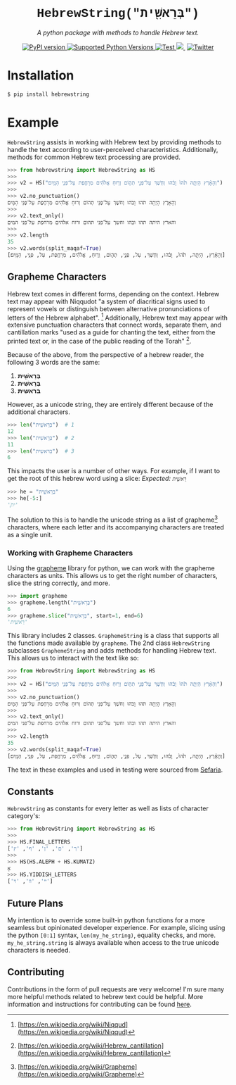 <h1 align="center" style="font-family:'Courier New'">HebrewString("בְּרֵאשִׁ֖ית")</h1>
<p align="center">
    <em>A python package with methods to handle Hebrew text.</em>
</p>
<p align="center">
<a href="https://pypi.org/project/hebrewstring/" target="_blank">
    <img src="https://badge.fury.io/py/hebrewstring.svg" alt="PyPI version">
</a>
<a href="https://badge.fury.io/py/hebrewstring">
    <img src="https://img.shields.io/pypi/pyversions/hebrewstring" alt="Supported Python Versions">
</a>
<a href="https://github.com/avi-perl/hebrewstring/actions/workflows/test.yml" target="_blank">
    <img src="https://github.com/avi-perl/hebrewstring/actions/workflows/test.yml/badge.svg" alt="Test">
</a>
<a href="https://codecov.io/gh/avi-perl/hebrewstring" target="_blank">
  <img src="https://codecov.io/gh/avi-perl/HebrewString/branch/master/graph/badge.svg?token=0DA1R9IY6S"/>
</a>
󠀠󠀠
<a href="https://twitter.com/__aviperl__" target="_blank">
    <img src="https://badgen.net/badge/icon/twitter?icon=twitter&label=Chat%20with%20me" alt="Twitter">
</a>
</p>

# Installation
```bash
$ pip install hebrewstring
```

# Example

`HebrewString` assists in working with Hebrew text by providing methods to handle the text according to user-perceived
characteristics. Additionally, methods for common Hebrew text processing are provided.

```python
>>> from hebrewstring import HebrewString as HS
>>>
>>> v2 = HS("וְהָאָ֗רֶץ הָיְתָ֥ה תֹ֙הוּ֙ וָבֹ֔הוּ וְחֹ֖שֶׁךְ עַל־פְּנֵ֣י תְה֑וֹם וְר֣וּחַ אֱלֹהִ֔ים מְרַחֶ֖פֶת עַל־פְּנֵ֥י הַמָּֽיִם׃")
>>>
>>> v2.no_punctuation()
וְהָאָרֶץ הָיְתָה תֹהוּ וָבֹהוּ וְחֹשֶׁךְ עַל־פְּנֵי תְהוֹם וְרוּחַ אֱלֹהִים מְרַחֶפֶת עַל־פְּנֵי הַמָּיִם׃
>>>
>>> v2.text_only()
והארץ היתה תהו ובהו וחשך על־פני תהום ורוח אלהים מרחפת על־פני המים
>>>
>>> v2.length
35
>>> v2.words(split_maqaf=True)
[וְהָאָ֗רֶץ, הָיְתָ֥ה, תֹ֙הוּ֙, וָבֹ֔הוּ, וְחֹ֖שֶׁךְ, עַל, פְּנֵ֣י, תְה֑וֹם, וְר֣וּחַ, אֱלֹהִ֔ים, מְרַחֶ֖פֶת, עַל, פְּנֵ֥י, הַמָּֽיִם׃]
```

## Grapheme Characters
Hebrew text comes in different forms, depending on the context. Hebrew text may appear with Niqqudot 
"a system of diacritical signs used to represent vowels or distinguish between alternative pronunciations of letters 
of the Hebrew alphabet". [^1] Additionally, Hebrew text may appear with extensive punctuation characters that connect 
words, separate them, and cantillation marks "used as a guide for chanting the text, either from the printed text or, 
in the case of the public reading of the Torah" [^2].   

Because of the above, from the perspective of a hebrew reader, the following 3 words are the same:
1. **בְּרֵאשִׁ֖ית**
2. **בְּרֵאשִׁית**
3. **בראשית**

However, as a unicode string, they are entirely different because of the additional characters.
```python
>>> len("בְּרֵאשִׁ֖ית")  # 1
12
>>> len("בְּרֵאשִׁית")  # 2
11
>>> len("בראשית")  # 3
6  
```
This impacts the user is a number of other ways. For example, if I want to get the root of this hebrew word using a slice:
_Expected: `רֵאשִׁ֖ית`_
```python
>>> he = "בְּרֵאשִׁ֖ית"
>>> he[-5:]
'ִׁ֖ית'
```
The solution to this is to handle the unicode string as a list of grapheme[^3] characters, where each letter and its 
accompanying characters are treated as a single unit. 

### Working with Grapheme Characters
Using the [grapheme](https://github.com/alvinlindstam/grapheme) library for python, we can work with the grapheme 
characters as units. This allows us to get the right number of characters, slice the string correctly, and more.
```python
>>> import grapheme
>>> grapheme.length("בְּרֵאשִׁ֖ית")
6
>>> grapheme.slice("בְּרֵאשִׁ֖ית", start=1, end=6)
'רֵאשִׁ֖ית'
```
This library includes 2 classes. `GraphemeString` is a class that supports all the functions made available by `grapheme`.
The 2nd class `HebrewString` subclasses `GraphemeString` and adds methods for handling Hebrew text. This allows us to 
interact with the text like so:
```python
>>> from HebrewString import HebrewString as HS
>>>
>>> v2 = HS("וְהָאָ֗רֶץ הָיְתָ֥ה תֹ֙הוּ֙ וָבֹ֔הוּ וְחֹ֖שֶׁךְ עַל־פְּנֵ֣י תְה֑וֹם וְר֣וּחַ אֱלֹהִ֔ים מְרַחֶ֖פֶת עַל־פְּנֵ֥י הַמָּֽיִם׃")
>>>
>>> v2.no_punctuation()
וְהָאָרֶץ הָיְתָה תֹהוּ וָבֹהוּ וְחֹשֶׁךְ עַל־פְּנֵי תְהוֹם וְרוּחַ אֱלֹהִים מְרַחֶפֶת עַל־פְּנֵי הַמָּיִם׃
>>>
>>> v2.text_only()
והארץ היתה תהו ובהו וחשך על־פני תהום ורוח אלהים מרחפת על־פני המים
>>>
>>> v2.length
35
>>> v2.words(split_maqaf=True)
[וְהָאָ֗רֶץ, הָיְתָ֥ה, תֹ֙הוּ֙, וָבֹ֔הוּ, וְחֹ֖שֶׁךְ, עַל, פְּנֵ֣י, תְה֑וֹם, וְר֣וּחַ, אֱלֹהִ֔ים, מְרַחֶ֖פֶת, עַל, פְּנֵ֥י, הַמָּֽיִם׃]
```

The text in these examples and used in testing were sourced from [Sefaria](https://github.com/Sefaria/Sefaria-Export).

## Constants
`HebrewString` as constants for every letter as well as lists of character category's:
```python
>>> from HebrewString import HebrewString as HS
>>>
>>> HS.FINAL_LETTERS
['ך', 'ם', 'ן', 'ף', 'ץ']
>>>
>>> HS(HS.ALEPH + HS.KUMATZ)
אָ
>>> HS.YIDDISH_LETTERS
['ײ', 'װ', 'ױ']
```

## Future Plans
My intention is to override some built-in python functions for a more seamless but opinionated developer experience. 
For example, slicing using the python `[0:1]` syntax, `len(my_he_string)`, equality checks, and more. 
`my_he_string.string` is always available when access to the true unicode characters is needed. 

## Contributing 
Contributions in the form of pull requests are very welcome! I'm sure many more helpful methods related to hebrew text 
could be helpful. More information and instructions for contributing can be found [here](CONTRIBUTING.md).

[^1]: [https://en.wikipedia.org/wiki/Niqqud](https://en.wikipedia.org/wiki/Niqqud)
[^2]: [https://en.wikipedia.org/wiki/Hebrew_cantillation](https://en.wikipedia.org/wiki/Hebrew_cantillation)
[^3]: [https://en.wikipedia.org/wiki/Grapheme](https://en.wikipedia.org/wiki/Grapheme)